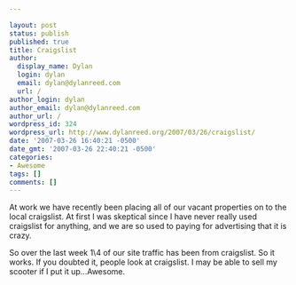 ```yaml
---

layout: post
status: publish
published: true
title: Craigslist
author:
  display_name: Dylan
  login: dylan
  email: dylan@dylanreed.com
  url: /
author_login: dylan
author_email: dylan@dylanreed.com
author_url: /
wordpress_id: 324
wordpress_url: http://www.dylanreed.org/2007/03/26/craigslist/
date: '2007-03-26 16:40:21 -0500'
date_gmt: '2007-03-26 22:40:21 -0500'
categories:
- Awesome
tags: []
comments: []
---
```


At work we have recently been placing all of our vacant properties on to the local craigslist. At first I was skeptical since I have never really used craigslist for anything, and we are so used to paying for advertising that it is crazy. 

So over the last week 1\4 of our site traffic has been from craigslist. So it works. If you doubted it, people look at craigslist. I may be able to sell my scooter if I put it up...Awesome.
